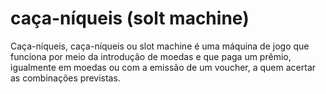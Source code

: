 # caça-níqueis (solt machine)
Caça-níqueis, caça-níqueis ou slot machine é uma máquina de jogo que funciona por meio da introdução de moedas e que paga um prêmio, igualmente em moedas ou com a emissão de um voucher, a quem acertar as combinações previstas. 
